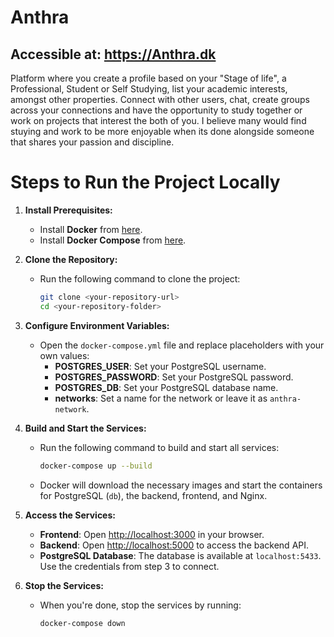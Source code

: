 # Anthra
## Accessible at: https://Anthra.dk

Platform where you create a profile based on your "Stage of life", a Professional, Student or Self Studying, list your academic interests, amongst other properties. Connect with other users, chat, create groups across your connections and have 
the opportunity to study together or work on projects that interest the both of you. I believe many would find stuying and work to be more enjoyable when its done alongside someone that shares your passion and discipline.

# Steps to Run the Project Locally

1. **Install Prerequisites:**
   - Install **Docker** from [here](https://www.docker.com/get-started).
   - Install **Docker Compose** from [here](https://docs.docker.com/compose/install/).

2. **Clone the Repository:**
   - Run the following command to clone the project:
     ```bash
     git clone <your-repository-url>
     cd <your-repository-folder>
     ```

3. **Configure Environment Variables:**
   - Open the `docker-compose.yml` file and replace placeholders with your own values:
     - **POSTGRES_USER**: Set your PostgreSQL username.
     - **POSTGRES_PASSWORD**: Set your PostgreSQL password.
     - **POSTGRES_DB**: Set your PostgreSQL database name.
     - **networks**: Set a name for the network or leave it as `anthra-network`.

4. **Build and Start the Services:**
   - Run the following command to build and start all services:
     ```bash
     docker-compose up --build
     ```
   - Docker will download the necessary images and start the containers for PostgreSQL (`db`), the backend, frontend, and Nginx.

5. **Access the Services:**
   - **Frontend**: Open [http://localhost:3000](http://localhost:3000) in your browser.
   - **Backend**: Open [http://localhost:5000](http://localhost:5000) to access the backend API.
   - **PostgreSQL Database**: The database is available at `localhost:5433`. Use the credentials from step 3 to connect.

6. **Stop the Services:**
   - When you're done, stop the services by running:
     ```bash
     docker-compose down
     ```
